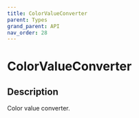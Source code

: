 ```yaml
---
title: ColorValueConverter
parent: Types
grand_parent: API
nav_order: 28
---
```


# ColorValueConverter

## Description

Color value converter.
